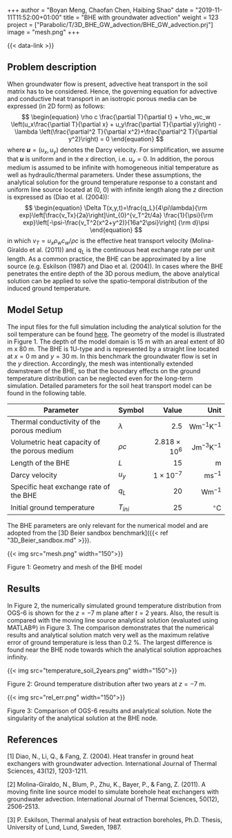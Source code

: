 +++
author = "Boyan Meng, Chaofan Chen, Haibing Shao"
date = "2019-11-11T11:52:00+01:00"
title = "BHE with groundwater advection"
weight = 123
project = ["Parabolic/T/3D_BHE_GW_advection/BHE_GW_advection.prj"]
image = "mesh.png"
+++

{{< data-link >}}

## Problem description

When groundwater flow is present, advective heat transport in the soil matrix
has to be considered. Hence, the governing equation for advective and
conductive heat transport in an isotropic porous media can be expressed (in
2D form) as follows:
$$
\begin{equation}
\rho c \frac{\partial T}{\partial t} + \rho_wc_w \left(u_x\frac{\partial
T}{\partial x} + u_y\frac{\partial T}{\partial y}\right) - \lambda
\left(\frac{\partial^2 T}{\partial x^2}+\frac{\partial^2 T}{\partial
y^2}\right) = 0
\end{equation}
$$
where **$u$**$=(u_x,u_y)$ denotes the Darcy velocity. For simplification, we
assume that **$u$** is uniform and in the $x$ direction, i.e. $u_y=0$. In
addition, the porous medium is assumed to be infinite with homogeneous
initial temperature as well as hydraulic/thermal parameters. Under these
assumptions, the analytical solution for the ground temperature response to a
constant and uniform line source located at (0, 0) with infinite length along
the $z$ direction is expressed as (Diao et al. (2004)):
$$
\begin{equation}
\Delta T(x,y,t)=\frac{q_L}{4\pi\lambda}{\rm
exp}\left[\frac{v_Tx}{2a}\right]\int_{0}^{v_T^2t/4a} \frac{1}{\psi}{\rm
exp}\left[-\psi-\frac{v_T^2(x^2+y^2)}{16a^2\psi}\right] {\rm d}\psi
\end{equation}
$$
in which $v_T=u_x\rho_w c_w/\rho c$ is the effective heat transport velocity
(Molina-Giraldo et al. (2011)) and $q_L$ is the continuous heat exchange rate
per unit length. As a common practice, the BHE can be approximated by a line
source (e.g. Eskilson (1987) and Diao et al. (2004)). In cases where the BHE
penetrates the entire depth of the 3D porous medium, the above analytical
solution can be applied to solve the spatio-temporal distribution of the
induced ground temperature.

## Model Setup

The input files for the full simulation including the analytical solution for
the soil temperature can be found [here](BHE_GW_advection_2years.zip). The
geometry of the model is
illustrated in Figure 1. The depth of the model domain is 15 m with an areal
extent of 80 m x 80 m. The BHE is 1U-type and is
represented by a straight line located at $x=0$ m and $y=30$ m. In this
benchmark the groundwater flow is set in the $y$ direction. Accordingly, the
mesh was intentionally extended downstream of the BHE, so that the boundary
effects on the ground temperature distribution can be neglected even for the
long-term simulation. Detailed parameters for the soil heat transport model
can be found in the following table.

| Parameter                                          | Symbol             |  Value              | Unit                        |
| -------------------------------------------------- |:------------------ | -------------------:| --------------------------: |
| Thermal conductivity of the porous medium          | $\lambda$          | 2.5                 | $\mathrm{W m^{-1} K^{-1}}$  |
| Volumetric heat capacity of the porous medium      | $\rho c$           | $2.818\times10^{6}$ | $\mathrm{Jm^{-3}K^{-1}}$    |
| Length of the BHE                                  | $L$                | 15                  | $\mathrm{m}$                |
| Darcy velocity                                     | $u_y$              | $1\times10^{-7}$    | $\mathrm{m s^{-1}}$         |
| Specific heat exchange rate of the BHE             | $q_L$              | 20                  | $\mathrm{W m^{-1}}$         |
| Initial ground temperature                         | $T_{ini}$          | 25                  | $^{\circ}$C                 |

The BHE parameters are only relevant for the numerical model and are adopted
from the [3D Beier sandbox
benchmark]({{< ref "3D_Beier_sandbox.md" >}}).

{{< img src="mesh.png" width="150">}}

Figure 1: Geometry and mesh of the BHE model

## Results

In Figure 2, the numerically simulated ground temperature distribution from
OGS-6 is shown for the $z=-7$ m plane after $t=2$ years. Also, the result is
compared with the moving line source analytical solution (evaluated using
MATLAB®) in Figure 3. The comparison demonstrates that the numerical results
and analytical solution match very well as the maximum relative error of
ground temperature is less than 0.2 \%. The largest difference is found near
the BHE node towards which the analytical solution approaches infinity.

{{< img src="temperature_soil_2years.png" width="150">}}

Figure 2: Ground temperature distribution after two years at $z=-7$ m.

{{< img src="rel_err.png" width="150">}}

Figure 3: Comparison of OGS-6 results and analytical solution. Note the
singularity of the analytical solution at the BHE node.

## References

<!-- vale off -->

[1] Diao, N., Li, Q., & Fang, Z. (2004). Heat transfer in ground heat
exchangers with groundwater advection. International Journal of Thermal
Sciences, 43(12), 1203-1211.

[2] Molina-Giraldo, N., Blum, P., Zhu, K., Bayer, P., & Fang, Z. (2011). A
moving finite line source model to simulate borehole heat exchangers with
groundwater advection. International Journal of Thermal Sciences, 50(12),
2506-2513.

[3] P. Eskilson, Thermal analysis of heat extraction boreholes, Ph.D. Thesis,
University of Lund, Lund, Sweden, 1987.

<!-- vale on -->
